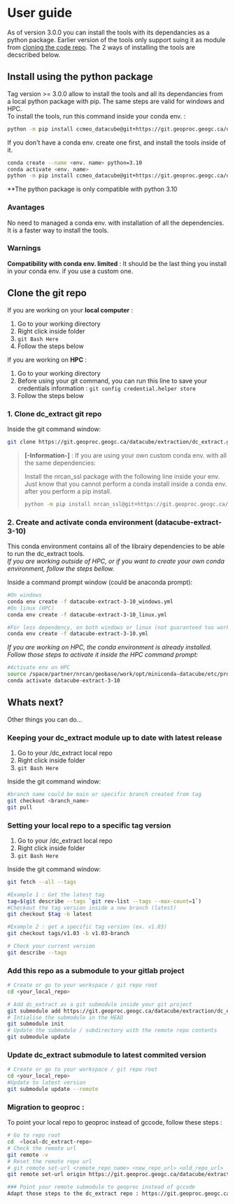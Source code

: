 # User guide
As of version 3.0.0 you can install the tools with its dependancies as a python package. Earlier version of the tools only support suing it as module from [cloning the code repo](#clone-the-git-repo). The 2 ways of installing the tools are decscribed below. 
## Install using the python package
Tag version >= 3.0.0 allow to install the tools and all its dependancies from a local python package with pip.  The same steps are valid for windows and HPC.   
To install the tools, run this command inside your conda env. :
```bash
python -m pip install ccmeo_datacube@git+https://git.geoproc.geogc.ca/datacube/extraction/dc_extract
```
If you don't have a conda env. create one first, and install the tools inside of it. 
```bash
conda create --name <env. name> python=3.10
conda activate <env. name>
python -m pip install ccmeo_datacube@git+https://git.geoproc.geogc.ca/datacube/extraction/dc_extract
```
**The python package is only compatible with python 3.10
### Avantages
No need to managed a conda env. with installation of all the dependencies. It is a faster way to install the tools.
### Warnings 
**Compatibility with conda env. limited** : It should be the last thing you install in your conda env. if you use a custom one. 
## Clone the git repo
If you are working on your **local computer** : 
1. Go to your working directory
2. Right click inside folder
3. `git Bash Here`
4. Follow the steps below

If you are working on **HPC** :
1. Go to your working directory
2. Before using your git command, you can run this line to save your credentials information : `git config credential.helper store`
4. Follow the steps below

### 1. Clone dc_extract git repo
Inside the git command window:   
```bash
git clone https://git.geoproc.geogc.ca/datacube/extraction/dc_extract.git
```
> **[-Information-]** : If you are using your own custom conda env. with all the same dependencies:
> 
>Install the nrcan_ssl package with the following line inside your env. Just know that you cannot perform a conda install inside a conda env. after you perform a pip install. 
> ```bash
> python -m pip install nrcan_ssl@git+https://git.geoproc.geogc.ca/datacube/utilities/nrcan_ssl
> ```

### 2. Create and activate conda environment (**datacube-extract-3-10**)
This conda environment contains all of the librairy dependencies to be able to run the dc_extract tools. \
_If you are working outside of HPC, or if you want to create your own conda environment, follow the steps bellow._

Inside a command prompt window (could be anaconda prompt): 
```bash
#On windows
conda env create -f datacube-extract-3-10_windows.yml
#On linux (HPC)
conda env create -f datacube-extract-3-10_linux.yml

#For less dependency, on both windows or linux (not guaranteed too work)
conda env create -f datacube-extract-3-10.yml
```
_If you are working on HPC, the conda environment is already installed. Follow those steps to activate it inside the HPC command prompt:_
```bash
#Activate env on HPC
source /space/partner/nrcan/geobase/work/opt/miniconda-datacube/etc/profile.d/conda.sh
conda activate datacube-extract-3-10
```

## Whats next? 
Other things you can do...

### Keeping your dc_extract module up to date with latest release
1. Go to your /dc_extract local repo
2. Right click inside folder 
3. `git Bash Here`

Inside the git command window:
```bash
#branch name could be main or specific branch created from tag
git checkout <branch_name>
git pull
```

### Setting your local repo to a specific tag version
1. Go to your /dc_extract local repo
2. Right click inside folder 
3. `git Bash Here`  

Inside the git command window:
```bash
git fetch --all --tags
```
```bash
#Example 1 : Get the latest tag
tag=$(git describe --tags `git rev-list --tags --max-count=1`)
#Checkout the tag version inside a new branch (latest)
git checkout $tag -b latest
```
```bash
#Example 2 : get a specific tag version (ex. v1.03)
git checkout tags/v1.03 -b v1.03-branch
```
```bash
# Check your current version
git describe --tags
```

### Add this repo as a submodule to your gitlab project 
```bash
# Create or go to your workspace / git repo root
cd <your_local_repo>

# Add dc_extract as a git submodule inside your git project
git submodule add https://git.geoproc.geogc.ca/datacube/extraction/dc_extract.git
# Intialise the submodule in the HEAD
git submodule init
# Update the submodule / subdirectory with the remote repo contents
git submodule update
```

### Update dc_extract submodule to latest commited version
```bash
# Create or go to your workspace / git repo root
cd <your_local_repo>
#Update to latest version
git submodule update --remote
```

### Migration to geoproc :
To point your local repo to geoproc instead of gccode, follow these steps :
```bash
# Go to repo root
cd  <local-dc_extract-repo>
# Check the remote url
git remote -v
# Reset the remote repo url
# git remote set-url <remote_repo_name> <new_repo_url> <old_repo_url>
git remote set-url origin https://git.geoproc.geogc.ca/datacube/extraction/dc_extract.git  https://gccode.ssc-spc.gc.ca/datacube/dc_extract.git

### Point your remote submodule to geoproc instead of gccode
Adapt those steps to the dc_extract repo : https://git.geoproc.geogc.ca/geosys/base-wrapper/geosys_api#pointing-your-remote-submodule-to-geoproc-instead-of-gccode
